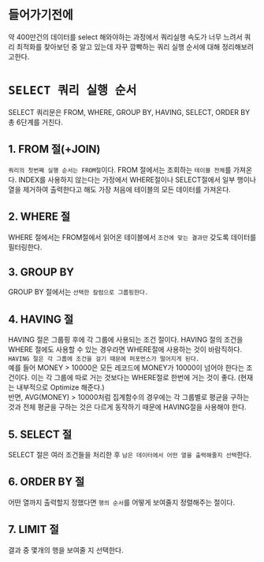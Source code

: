 # `들어가기전에`

약 400만건의 데이터를 select 해와야하는 과정에서 쿼리실행 속도가 너무 느려서 쿼리 최적화를 찾아보던 중 알고 있는데 자꾸 깜빡하는 쿼리 실행 순서에 대해 정리해보려고한다.

# `SELECT 쿼리 실행 순서`

SELECT 쿼리문은 FROM, WHERE, GROUP BY, HAVING, SELECT, ORDER BY 총 6단계를 거친다.

## 1. FROM 절(+JOIN)

`쿼리의 첫번째 실행 순서는 FROM절`이다. FROM 절에서는 조회하는 `테이블 전체`를 가져온다. INDEX를 사용하지 않는다는 가정에서 WHERE절이나 SELECT절에서 일부 행이나 열을 제거하여 출력한다고 해도 가장 처음에 테이블의 모든 데이터를 가져온다.

## 2. WHERE 절

WHERE 절에서는 FROM절에서 읽어온 테이블에서 `조건에 맞는 결과만` 갖도록 데이터를 필터링한다.

## 3. GROUP BY

GROUP BY 절에서는 `선택한 칼럼으로 그룹핑한다.`

## 4. HAVING 절

HAVING 절은 그룹핑 후에 각 그룹에 사용되는 조건 절이다. HAVING 절의 조건을 WHERE 절에도 사용할 수 있는 경우라면 WHERE절에 사용하는 것이 바람직하다.` HAVING 절은 각 그룹에 조건을 걸기 때문에 퍼포먼스가 떨어지게 된다.`
</br>
예를 들어 MONEY > 10000은 모든 레코드에 MONEY가 10000이 넘어야 한다는 조건이다. 이는 각 그룹에 따로 거는 것보다는 WHERE절로 한번에 거는 것이 좋다. (현재는 내부적으로 Optimize 해준다.)
</br>
반면, AVG(MONEY) > 10000처럼 집계함수의 경우에는 각 그룹별로 평균을 구하는 것과 전체 평균을 구하는 것은 다르게 동작하기 때문에 HAVING절을 사용해야 한다.

## 5. SELECT 절

SELECT 절은 여러 조건들을 처리한 후 `남은 데이터에서 어떤 열을 출력해줄지 선택`한다.

## 6. ORDER BY 절

어떤 열까지 출력할지 정했다면 `행의 순서`를 어떻게 보여줄지 정렬해주는 절이다.

## 7. LIMIT 절

결과 중 몇개의 행을 보여줄 지 선택한다.
